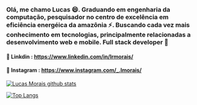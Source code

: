 ### Olá, me chamo Lucas 😄. Graduando em engenharia da computação, pesquisador no centro de excelência em eficiência energéica da amazônia ⚡. Buscando cada vez mais conhecimento em tecnologias, principalmente relacionadas a desenvolvimento web e mobile. Full stack developer 🌱
#### 💼 Linkdin : https://www.linkedin.com/in/lrmorais/
#### 🤳 Instagram : https://www.instagram.com/_.lmorais/

  [![Lucas Morais github stats](https://github-readme-stats.vercel.app/api?username=LRmorais&show_icons=true&theme=dracula)](https://github.com/brunopulis/github-readme-stats)

[![Top Langs](https://github-readme-stats.vercel.app/api/top-langs/?username=LRmorais&layout=compact)](https://github.com/anuraghazra/github-readme-stats)
